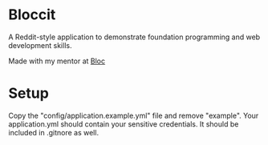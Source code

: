 # Bloccit

A Reddit-style application to demonstrate foundation programming and web development skills.

Made with my mentor at [Bloc](http://bloc.io)

# Setup
Copy the "config/application.example.yml" file and remove "example". Your application.yml should contain your sensitive credentials. It should be included in .gitnore as well.